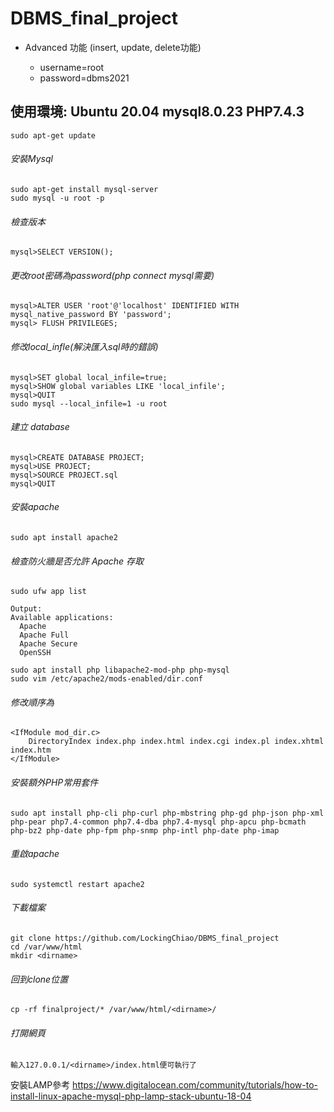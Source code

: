 # DBMS_final_project
* Advanced 功能 (insert, update, delete功能)

  * username=root
  * password=dbms2021
##

## 使用環境: Ubuntu 20.04 mysql8.0.23 PHP7.4.3

```
sudo apt-get update
```
###### 安裝Mysql
```
sudo apt-get install mysql-server
sudo mysql -u root -p
```
###### 檢查版本
```
mysql>SELECT VERSION();
```
###### 更改root密碼為password(php connect mysql需要)
```
mysql>ALTER USER 'root'@'localhost' IDENTIFIED WITH mysql_native_password BY 'password';
mysql> FLUSH PRIVILEGES;
```
###### 修改local_infle(解決匯入sql時的錯誤)
```
mysql>SET global local_infile=true;
mysql>SHOW global variables LIKE 'local_infile';
mysql>QUIT
sudo mysql --local_infile=1 -u root
```
###### 建立 database
```
mysql>CREATE DATABASE PROJECT;
mysql>USE PROJECT;
mysql>SOURCE PROJECT.sql
mysql>QUIT
```
###### 安裝apache
```
sudo apt install apache2
```
###### 檢查防火牆是否允許 Apache 存取
```
sudo ufw app list
```
```
Output:
Available applications:
  Apache
  Apache Full
  Apache Secure
  OpenSSH
```
```
sudo apt install php libapache2-mod-php php-mysql
sudo vim /etc/apache2/mods-enabled/dir.conf
```
###### 修改順序為
```
<IfModule mod_dir.c>
    DirectoryIndex index.php index.html index.cgi index.pl index.xhtml index.htm
</IfModule>
```
###### 安裝額外PHP常用套件
```
sudo apt install php-cli php-curl php-mbstring php-gd php-json php-xml php-pear php7.4-common php7.4-dba php7.4-mysql php-apcu php-bcmath php-bz2 php-date php-fpm php-snmp php-intl php-date php-imap
```
###### 重啟apache
```
sudo systemctl restart apache2
```
###### 下載檔案
```
git clone https://github.com/LockingChiao/DBMS_final_project
cd /var/www/html
mkdir <dirname>
```
###### 回到clone位置
```
cp -rf finalproject/* /var/www/html/<dirname>/
```
###### 打開網頁
```
輸入127.0.0.1/<dirname>/index.html便可執行了
```

安裝LAMP參考
https://www.digitalocean.com/community/tutorials/how-to-install-linux-apache-mysql-php-lamp-stack-ubuntu-18-04
